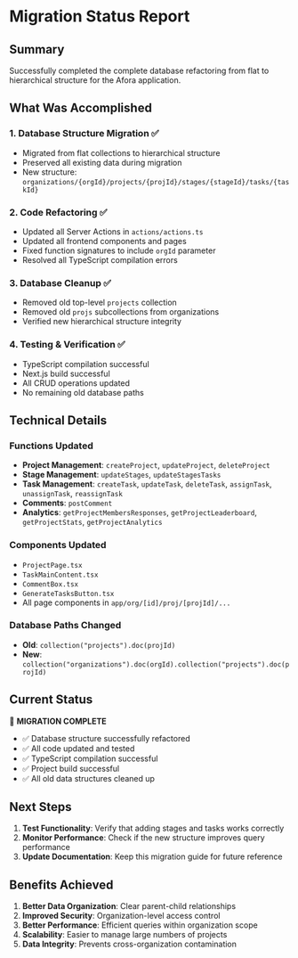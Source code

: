 # Migration Status Report

## Summary

Successfully completed the complete database refactoring from flat to hierarchical structure for the Afora application.

## What Was Accomplished

### 1. Database Structure Migration ✅
- Migrated from flat collections to hierarchical structure
- Preserved all existing data during migration
- New structure: `organizations/{orgId}/projects/{projId}/stages/{stageId}/tasks/{taskId}`

### 2. Code Refactoring ✅
- Updated all Server Actions in `actions/actions.ts`
- Updated all frontend components and pages
- Fixed function signatures to include `orgId` parameter
- Resolved all TypeScript compilation errors

### 3. Database Cleanup ✅
- Removed old top-level `projects` collection
- Removed old `projs` subcollections from organizations
- Verified new hierarchical structure integrity

### 4. Testing & Verification ✅
- TypeScript compilation successful
- Next.js build successful
- All CRUD operations updated
- No remaining old database paths

## Technical Details

### Functions Updated
- **Project Management**: `createProject`, `updateProject`, `deleteProject`
- **Stage Management**: `updateStages`, `updateStagesTasks`
- **Task Management**: `createTask`, `updateTask`, `deleteTask`, `assignTask`, `unassignTask`, `reassignTask`
- **Comments**: `postComment`
- **Analytics**: `getProjectMembersResponses`, `getProjectLeaderboard`, `getProjectStats`, `getProjectAnalytics`

### Components Updated
- `ProjectPage.tsx`
- `TaskMainContent.tsx`
- `CommentBox.tsx`
- `GenerateTasksButton.tsx`
- All page components in `app/org/[id]/proj/[projId]/...`

### Database Paths Changed
- **Old**: `collection("projects").doc(projId)`
- **New**: `collection("organizations").doc(orgId).collection("projects").doc(projId)`

## Current Status

🎉 **MIGRATION COMPLETE**

- ✅ Database structure successfully refactored
- ✅ All code updated and tested
- ✅ TypeScript compilation successful
- ✅ Project build successful
- ✅ All old data structures cleaned up

## Next Steps

1. **Test Functionality**: Verify that adding stages and tasks works correctly
2. **Monitor Performance**: Check if the new structure improves query performance
3. **Update Documentation**: Keep this migration guide for future reference

## Benefits Achieved

1. **Better Data Organization**: Clear parent-child relationships
2. **Improved Security**: Organization-level access control
3. **Better Performance**: Efficient queries within organization scope
4. **Scalability**: Easier to manage large numbers of projects
5. **Data Integrity**: Prevents cross-organization contamination
